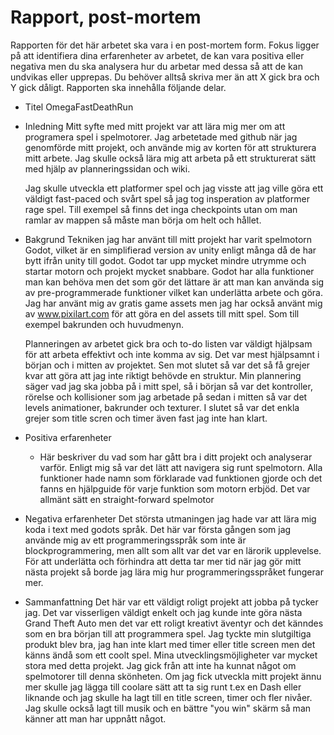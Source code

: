 # Rapport, post-mortem

Rapporten för det här arbetet ska vara i en post-mortem form. Fokus ligger på att identifiera dina erfarenheter av arbetet, de kan vara positiva eller negativa men du ska analysera hur du arbetar med dessa så att de kan undvikas eller upprepas. Du behöver alltså skriva mer än att X gick bra och Y gick dåligt. Rapporten ska innehålla följande delar.

* Titel
OmegaFastDeathRun
* Inledning
    Mitt syfte med mitt projekt var att lära mig mer om att programera spel i spelmotorer. Jag arbetetade med github när jag genomförde mitt projekt, och använde mig av korten för att strukturera mitt arbete. Jag skulle också lära mig att arbeta på ett strukturerat sätt med hjälp av planneringssidan och wiki.
    
    Jag skulle utveckla ett platformer spel och jag visste att jag ville göra ett väldigt fast-paced och svårt spel så jag tog insperation av platformer rage spel. Till exempel så finns det inga checkpoints utan om man ramlar av mappen så måste man börja om helt och hållet.
    
* Bakgrund
    Tekniken jag har använt till mitt projekt har varit spelmotorn Godot, vilket är en simplifierad version av unity enligt många då de har bytt ifrån unity till godot. Godot tar upp mycket mindre utrymme och startar motorn och projekt mycket snabbare. Godot har alla funktioner man kan behöva men det som gör det lättare är att man kan använda sig av pre-programmerade funktioner vilket kan underlätta arbete och göra.
    Jag har använt mig av gratis game assets men jag har också använt mig av www.pixilart.com för att göra en del assets till mitt spel. Som till exempel bakrunden och huvudmenyn.
    
    Planneringen av arbetet gick bra och to-do listen var väldigt hjälpsam för att arbeta effektivt och inte komma av sig. Det var mest hjälpsamnt i början och i mitten av projektet. Sen mot slutet så var det så få grejer kvar att göra att jag inte riktigt behövde en struktur.
    Min plannering säger vad jag ska jobba på i mitt spel, så i början så var det kontroller, rörelse och kollisioner som jag arbetade på sedan i mitten så var det levels animationer, bakrunder och texturer. I slutet så var det enkla grejer som title scren och timer även fast jag inte han klart.
    
* Positiva erfarenheter
    - Här beskriver du vad som har gått bra i ditt projekt och analyserar varför.
    Enligt mig så var det lätt att navigera sig runt spelmotorn. Alla funktioner hade namn som förklarade vad funktionen gjorde och det fanns en hjälpguide för varje funktion som motorn erbjöd. Det var allmänt sätt en straight-forward spelmotor 

* Negativa erfarenheter
    Det största utmaningen jag hade var att lära mig koda i text med godots språk. Det här var första gången som jag använde mig av ett programmeringsspråk som inte är blockprogrammering, men allt som allt var det var en lärorik upplevelse. För att underlätta och förhindra att detta tar mer tid när jag gör mitt nästa projekt så borde jag lära mig hur programmeringsspråket fungerar mer.
    
* Sammanfattning
    Det här var ett väldigt roligt projekt att jobba på tycker jag. Det var visserligen väldigt enkelt och jag kunde inte göra nästa Grand Theft Auto men det var ett roligt kreativt äventyr och det känndes som en bra början till att programmera spel. Jag tyckte min slutgiltiga produkt blev bra, jag han inte klart med timer eller title screen men det känns ändå som ett coolt spel. Mina utvecklingsmöjligheter var mycket stora med detta projekt. Jag gick från att inte ha kunnat något om spelmotorer till denna skönheten. Om jag fick utveckla mitt projekt ännu mer skulle jag lägga till coolare sätt att ta sig runt t.ex en Dash eller liknande och jag skulle ha lagt till en title screen, timer och fler nivåer. Jag skulle också lagt till musik och en bättre "you win" skärm så man känner att man har uppnått något.
